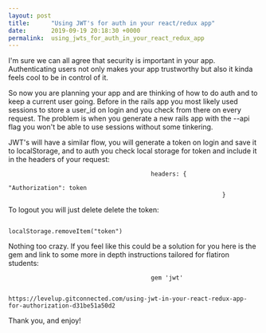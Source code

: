 ```yaml
---
layout: post
title:      "Using JWT's for auth in your react/redux app"
date:       2019-09-19 20:18:30 +0000
permalink:  using_jwts_for_auth_in_your_react_redux_app
---
```



I'm sure we can all agree that security is important in your app. Authenticating users not only makes your app trustworthy but also it kinda feels cool to be in control of it.

So now you are planning your app and are thinking of how to do auth and to keep a current user going. Before in the rails app you most likely used sessions to store a user_id on login and you check from there on every request. The problem is when you generate a new rails app with the --api flag you won't be able to use sessions without some tinkering.

JWT's will have a similar flow, you will generate a token on login and save it to localStorage, and to auth you check local storage for token and include it in the headers of your request:

											headers: {
																	"Authorization": token
																}

To logout you will just delete delete the token:

											localStorage.removeItem("token")
										
Nothing too crazy. If you feel like this could be a solution for you here is the gem and link to some more in depth instructions tailored for flatiron students:

											gem 'jwt'
											
								      https://levelup.gitconnected.com/using-jwt-in-your-react-redux-app-for-authorization-d31be51a50d2
											
Thank you, and enjoy!




